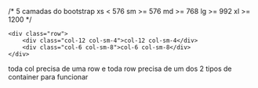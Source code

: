 /* 
    5 camadas do bootstrap
    xs  < 576
    sm  >= 576
    md  >= 768
    lg  >= 992
    xl  >= 1200
*/


<div class="container">

    <div class="row">
        <div class="col-12 col-sm-4">col-12 col-sm-4</div>
        <div class="col-6 col-sm-8">col-6 col-sm-8</div>
    </div>
</div>

toda col precisa de uma row 
e toda row precisa de um dos 2 tipos de container para funcionar